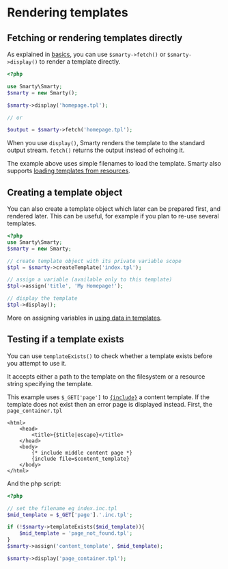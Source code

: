 # Rendering templates

## Fetching or rendering templates directly
As explained in [basics](basics.md), you can use `$smarty->fetch()` or `$smarty->display()`
to render a template directly.

```php
<?php

use Smarty\Smarty;
$smarty = new Smarty();

$smarty->display('homepage.tpl');

// or

$output = $smarty->fetch('homepage.tpl');
```

When you use `display()`, Smarty renders the template to the standard output stream.
`fetch()` returns the output instead of echoing it.

The example above uses simple filenames to load the template. Smarty also supports
[loading templates from resources](resources.md).

## Creating a template object
You can also create a template object which later can be prepared first,
and rendered later. This can be useful, for example if you plan to re-use several 
templates.

```php
<?php
use Smarty\Smarty;
$smarty = new Smarty;

// create template object with its private variable scope
$tpl = $smarty->createTemplate('index.tpl');

// assign a variable (available only to this template)
$tpl->assign('title', 'My Homepage!');

// display the template
$tpl->display();
```

More on assigning variables in [using data in templates](variables/assigning.md).


## Testing if a template exists
You can use `templateExists()` to check whether a template exists before you attempt to use it.

It accepts either a path to the template on the filesystem or a
resource string specifying the template.

This example uses `$_GET['page']` to
[`{include}`](../designers/language-builtin-functions/language-function-include.md) a content template. If the
template does not exist then an error page is displayed instead. First, 
the `page_container.tpl`

```smarty
<html>
    <head>
        <title>{$title|escape}</title>
    </head>
    <body>
        {* include middle content page *}
        {include file=$content_template}
    </body>
</html>
```

And the php script:

```php
<?php

// set the filename eg index.inc.tpl
$mid_template = $_GET['page'].'.inc.tpl';

if (!$smarty->templateExists($mid_template)){
    $mid_template = 'page_not_found.tpl';
}
$smarty->assign('content_template', $mid_template);

$smarty->display('page_container.tpl');
```
